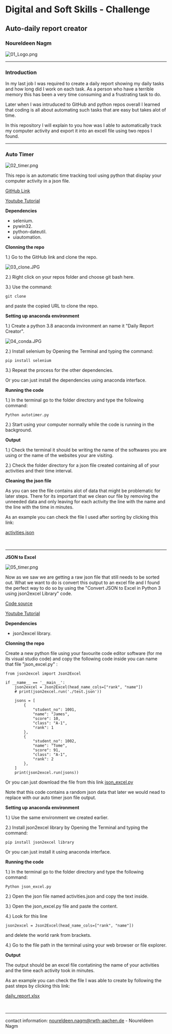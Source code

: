 # **Digital and Soft Skills - Challenge**
## **Auto-daily report creator**
### Noureldeen Nagm 

![01_Logo.png](./media/01_Logo.png) 
<br>

-- --

### **Introduction**  

In my last job I was required to create a daily report showing my daily tasks and how long did I work on each task. As a person who have a terrible memory this has been a very time consuming and a frustrating task to do. 

Later when I was intruduced to GitHub and python repos overall I learned that coding is all about automating such tasks that are easy but takes alot of time.

In this repository I will explain to you how was I able to automatically track my computer activity and export it into an excell file using two repos I found.
<br>


-- --

### **Auto Timer**  

![02_timer.png](./media/02_timer.png) 

This repo is an automatic time tracking tool using python that display your computer activity in a json file.

[GitHub Link](https://github.com/KalleHallden/AutoTimer) 

[Youtube Tutorial](https://www.youtube.com/watch?v=ZBLYcvPl1MA)  
 

**Dependencies**  
- selenium.
- pywin32.
- python-dateutil.
- uiautomation.

**Clonning the repo**   

1.) Go to the GitHub link and clone the repo.

![03_clone.JPG](./media/03_clone.JPG) 

2.) Right click on your repos folder and choose git bash here.

3.) Use the command:

``` 
git clone
``` 
and paste the copied URL to clone the repo.


**Setting up anaconda environment** 

1.) Create a python 3.8 anaconda invironment an name it "Daily Report Creator".

![04_conda.JPG](./media/04_conda.JPG) 

2.) Install selenium by Opening the Terminal and typing the command:
```
pip install selenium
```
3.) Repeat the process for the other dependencies.

Or you can just install the dependencies using anaconda interface.

**Running the code** 

1.) In the terminal go to the folder directory and type the following command:

```
Python autotimer.py
```
2.) Start using your computer normally while the code is running in the background. 


**Output** 

1.) Check the terminal it should be writing the name of the softwares you are using or the name of the websites your are visiting. 

2.) Check the folder directory for a json file created containing all of your activities and their time interval.

**Cleaning the json file** 

As you can see the file contains alot of data that might be problematic for later steps. There for its important that we clean our file by removing the unneeded data and only leaving for each activity the line with the name and the line with the time in minutes.

As an example you can check the file I used after sorting by clicking this link: 

[activities.json](./core/activities.json)

<br>

-- --

**JSON to Excel** 

![05_timer.png](./media/05_timer.png) 

Now as we saw we are getting a raw json file that still needs to be sorted out. What we want to do is convert this output to an excel file and I found the perfect way to do so by using the "Convert JSON to Excel in Python 3 using json2excel Library" code.

[Code source](https://codingdiksha.com/convert-json-to-excel-python/) 

[Youtube Tutorial](https://www.youtube.com/watch?v=gop5KuQiE_o)  

**Dependencies**  
- json2excel library.

**Clonning the repo**   

Create a new python file using your favourite code editor software (for me its visual studio code) and copy the following code inside you can name that file "json_excel.py" :

``` 
from json2excel import Json2Excel

if __name__ == '__main__':
    json2excel = Json2Excel(head_name_cols=["rank", "name"])
    # print(json2excel.run('./test.json'))

    jsons = [
        {
            "student_no": 1001,
            "name": "James",
            "score": 10,
            "class": "A-1",
            "rank": 1
        },
        {
            "student_no": 1002,
            "name": "Tome",
            "score": 91,
            "class": "A-1",
            "rank": 2
        },
    ]
    print(json2excel.run(jsons))
``` 
Or you can just download the file from this link [json_excel.py](./core/json_excel.py)  

Note that this code contains a random json data that later we would nead to replace with our auto timer json file output.

**Setting up anaconda environment** 

1.) Use the same environment we created earlier.

2.) Install json2excel library by Opening the Terminal and typing the command:
```
pip install json2excel library
```
Or you can just install it using anaconda interface.

**Running the code** 

1.) In the terminal go to the folder directory and type the following command:

```
Python json_excel.py
```
2.) Open the json file named activities.json and copy the text inside.

3.) Open the json_excel.py file and paste the content.

4.) Look for this line 
```
json2excel = Json2Excel(head_name_cols=["rank", "name"])
```
and delete the world rank from brackets.

4.) Go to the file path in the terminal using your web browser or file explorer.

**Output** 

The output should be an excel file contatining the name of your activities and the time each activity took in minutes.

As an example you can check the file I was able to create by following the past steps by clicking this link: 

[daily_report.xlsx](./core/daily_report.xlsx)



<br>

-- --
contact information: noureldeen.nagm@rwth-aachen.de - Noureldeen Nagm